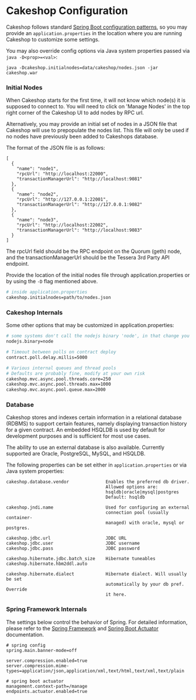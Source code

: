 # Cakeshop Configuration


Cakeshop follows standard [Spring Boot configuration patterns](https://docs.spring.io/spring-boot/docs/2.0.9.RELEASE/reference/html/boot-features-external-config.html#:~:text=Spring%20Boot%20lets%20you%20externalize,line%20arguments%20to%20externalize%20configuration.), so you may provide an `application.properties` in the location where you are running Cakeshop to customize some settings.

You may also override config options via Java system properties passed via `java -D<prop>=<val>`:

```
java -Dcakeshop.initialnodes=data/cakeshop/nodes.json -jar cakeshop.war
```

### Initial Nodes

When Cakeshop starts for the first time, it will not know which node(s) it is supposed to connect to. You will need to click on 'Manage Nodes' in the top right corner of the Cakeshop UI to add nodes by RPC url.

Alternatively, you may provide an initial set of nodes in a JSON file that Cakeshop will use to prepopulate the nodes list. This file will only be used if no nodes have previously been added to Cakeshops database.

The format of the JSON file is as follows:

```
[
  {
    "name": "node1",
    "rpcUrl": "http://localhost:22000",
    "transactionManagerUrl": "http://localhost:9081"
  },
  {
    "name": "node2",
    "rpcUrl": "http://127.0.0.1:22001",
    "transactionManagerUrl": "http://127.0.0.1:9082"
  },
  {
    "name": "node3",
    "rpcUrl": "http://localhost:22002",
    "transactionManagerUrl": "http://localhost:9083"
  }
]
```

The rpcUrl field should be the RPC endpoint on the Quorum (geth) node, and the transactionManagerUrl should be the Tessera 3rd Party API endpoint. 

Provide the location of the initial nodes file through application.properties or by using the `-D` flag mentioned above.
```sh
# inside application.properties
cakeshop.initialnodes=path/to/nodes.json
```

### Cakeshop Internals

Some other options that may be customized in application.properties:

```sh
# some systems don't call the nodejs binary 'node', in that change you can change this value
nodejs.binary=node

# Timeout between polls on contract deploy
contract.poll.delay.millis=5000

# Various internal queues and thread pools
# Defaults are probably fine, modify at your own risk
cakeshop.mvc.async.pool.threads.core=250
cakeshop.mvc.async.pool.threads.max=1000
cakeshop.mvc.async.pool.queue.max=2000
```

### Database

Cakeshop stores and indexes certain information in a relational database (RDBMS) to support certain features, namely displaying transaction history for a given contract. An embedded HSQLDB is used by default for development purposes and is sufficient for most use cases.

The ability to use an external database is also available. Currently supported are Oracle, PostgreSQL, MySQL, and HSQLDB.

The following properties can be set either in `application.properties` or via Java system properties:

```
cakeshop.database.vendor              Enables the preferred db driver.
                                      Allowed options are:
                                      hsqldb|oracle|mysql|postgres
                                      Default: hsqldb

cakeshop.jndi.name                    Used for configuring an external
                                      connection pool (usually container-
                                      managed) with oracle, mysql or postgres.

cakeshop.jdbc.url                     JDBC URL
cakeshop.jdbc.user                    JDBC username
cakeshop.jdbc.pass                    JDBC password

cakeshop.hibernate.jdbc.batch_size    Hibernate tuneables
cakeshop.hibernate.hbm2ddl.auto

cakeshop.hibernate.dialect            Hibernate dialect. Will usually be set
                                      automatically by your db pref. Override
                                      it here.
```

### Spring Framework Internals

The settings below control the behavior of Spring. For detailed information, please refer to the [Spring Framework](http://docs.spring.io/spring/docs/4.2.5.RELEASE/spring-framework-reference/htmlsingle/) and [Spring Boot Actuator](http://docs.spring.io/spring-boot/docs/1.3.3.RELEASE/reference/htmlsingle/#production-ready) documentation.

```config
# spring config
spring.main.banner-mode=off

server.compression.enabled=true
server.compression.mime-types=application/json,application/xml,text/html,text/xml,text/plain

# spring boot actuator
management.context-path=/manage
endpoints.actuator.enabled=true
```
